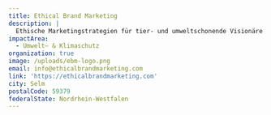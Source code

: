 ```yaml
---
title: Ethical Brand Marketing
description: |
  Ethische Marketingstrategien für tier- und umweltschonende Visionäre
impactArea:
  - Umwelt– & Klimaschutz
organization: true
image: /uploads/ebm-logo.png
email: info@ethicalbrandmarketing.com
link: 'https://ethicalbrandmarketing.com'
city: Selm
postalCode: 59379
federalState: Nordrhein-Westfalen
---
```


